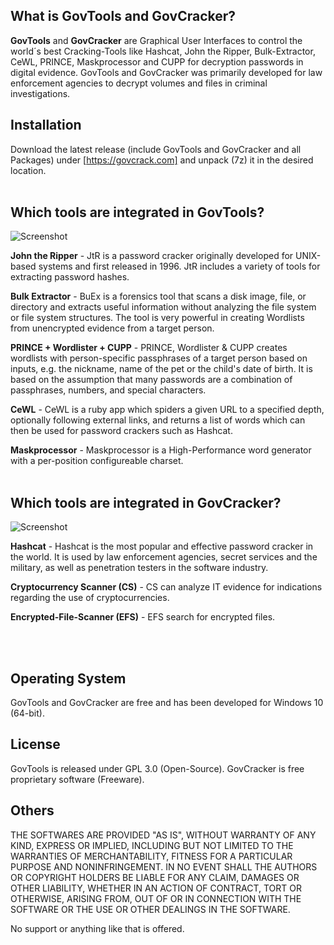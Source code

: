 
## What is GovTools and GovCracker? ##

**GovTools** and **GovCracker** are Graphical User Interfaces to control the world´s 
best Cracking-Tools like Hashcat, John the Ripper, Bulk-Extractor, CeWL, PRINCE, 
Maskprocessor and CUPP for decryption passwords in digital evidence. GovTools and GovCracker 
was primarily developed for law enforcement agencies to decrypt volumes and files in criminal 
investigations. 

## Installation ##

Download the latest release (include GovTools and GovCracker and all Packages) under 
[https://govcrack.com] and unpack (7z) it in the desired location. 
<br>
<br>

## Which tools are integrated in GovTools? ##

![Screenshot](https://user-images.githubusercontent.com/73139495/170981613-e6b2c39e-9c20-4871-ad1d-5dd06bda9e4e.jpg)

**John the Ripper** - JtR is a password cracker originally developed for UNIX-based 
systems and first released in 1996. JtR includes a variety of tools for extracting 
password hashes.

**Bulk Extractor** - BuEx is a forensics tool that scans a disk image, file, or directory 
and extracts useful information without analyzing the file system or file system structures. 
The tool is very powerful in creating Wordlists from unencrypted evidence from a target person.

**PRINCE + Wordlister + CUPP** - PRINCE, Wordlister & CUPP creates wordlists with person-specific
passphrases of a target person based on inputs, e.g. the nickname, name of the pet or the child's 
date of birth. It is based on the assumption that many passwords are a combination of passphrases, 
numbers, and special characters.

**CeWL** - CeWL is a ruby app which spiders a given URL to a specified depth, optionally following 
external links, and returns a list of words which can then be used for password crackers such as Hashcat.

**Maskprocessor** - Maskprocessor is a High-Performance word generator with a per-position configureable charset.
<br>
<br>

## Which tools are integrated in GovCracker? ##

![Screenshot](https://user-images.githubusercontent.com/73139495/170981632-97cd2ff6-cf4e-4b17-9094-f6de400f1ef5.jpg)

**Hashcat** - Hashcat is the most popular and effective password cracker in the world. 
It is used by law enforcement agencies, secret services and the military, as well as 
penetration testers in the software industry.

**Cryptocurrency Scanner (CS)** - CS can analyze IT evidence for indications regarding the use of cryptocurrencies. 

**Encrypted-File-Scanner (EFS)** - EFS search for encrypted files.
 
<br>
<br>

## Operating System ##

GovTools and GovCracker are free and has been developed for Windows 10 (64-bit).


## License ##
 
GovTools is released under GPL 3.0 (Open-Source). 
GovCracker is free proprietary software (Freeware).

## Others ##

THE SOFTWARES ARE PROVIDED "AS IS", WITHOUT WARRANTY OF ANY KIND, EXPRESS OR
IMPLIED, INCLUDING BUT NOT LIMITED TO THE WARRANTIES OF MERCHANTABILITY,
FITNESS FOR A PARTICULAR PURPOSE AND NONINFRINGEMENT. IN NO EVENT SHALL THE
AUTHORS OR COPYRIGHT HOLDERS BE LIABLE FOR ANY CLAIM, DAMAGES OR OTHER
LIABILITY, WHETHER IN AN ACTION OF CONTRACT, TORT OR OTHERWISE, ARISING FROM,
OUT OF OR IN CONNECTION WITH THE SOFTWARE OR THE USE OR OTHER DEALINGS IN THE
SOFTWARE.

No support or anything like that is offered.
